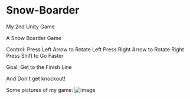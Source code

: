 # Snow-Boarder

My 2nd Unity Game

A Snow Boarder Game

Control:
Press Left Arrow to Rotate Left
Press Right Arrow to Rotate Right
Press Shift to Go Faster

Goal:
  Get to the Finish Line

And Don't get knockout!

Some pictures of my game:
![image](https://github.com/SadNguyen2107/Snow-Boarder/assets/126353303/f9788bdc-c1b4-49f9-8235-1f8d19361385)
